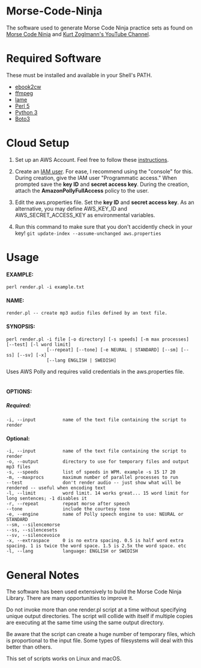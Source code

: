 # Morse-Code-Ninja
The software used to generate Morse Code Ninja practice sets as found on 
[Morse Code Ninja](https://morsecode.ninja/practice/index.html) and 
[Kurt Zoglmann's YouTube Channel](https://www.youtube.com/channel/UCXrTMfMEhkC9rVyQNU5aZlA).

# Required Software
These must be installed and available in your Shell's PATH.
* [ebook2cw](https://fkurz.net/ham/ebook2cw.html)
* [ffmpeg](https://ffmpeg.org)
* [lame](https://lame.sourceforge.io/)
* [Perl 5](https://www.perl.org)
* [Python 3](https://www.python.org)
* [Boto3](https://aws.amazon.com/sdk-for-python/)

# Cloud Setup
1. Set up an AWS Account. Feel free to follow these 
[instructions](https://aws.amazon.com/premiumsupport/knowledge-center/create-and-activate-aws-account/).

2. Create an [IAM user](https://docs.aws.amazon.com/IAM/latest/UserGuide/id_users_create.html). 
For ease, I recommend using the "console" for this. During creation, give 
the IAM user "Programmatic access." When prompted save the **key ID** and **secret access key**.
During the creation, attach the **AmazonPollyFullAccess** policy to the user.
   
3. Edit the aws.properties file. Set the **key ID** and **secret access key**. As an alternative, 
you may define AWS_KEY_ID and AWS_SECRET_ACCESS_KEY as environmental variables.

4. Run this command to make sure that you don't accidently check in your key! `git update-index --assume-unchanged aws.properties`


# Usage
#### EXAMPLE:
    perl render.pl -i example.txt
    
#### NAME:
    render.pl -- create mp3 audio files defined by an text file.

#### SYNOPSIS:
    perl render.pl -i file [-o directory] [-s speeds] [-m max processes] [--test] [-l word limit] 
                   [--repeat] [--tone] [-e NEURAL | STANDARD] [--sm] [--ss] [--sv] [-x] 
                   [--lang ENGLISH | SWEDISH]

Uses AWS Polly and requires valid credentials in the aws.properties file.<br/><br/>

#### OPTIONS:

##### Required:
    -i, --input          name of the text file containing the script to render

#### Optional:
    -i, --input          name of the text file containing the script to render
    -o, --output         directory to use for temporary files and output mp3 files
    -s, --speeds         list of speeds in WPM. example -s 15 17 20
    -m, --maxprocs       maximum number of parallel processes to run
    --test               don't render audio -- just show what will be rendered -- useful when encoding text
    -l, --limit          word limit. 14 works great... 15 word limit for long sentences; -1 disables it
    -r, --repeat         repeat morse after speech
    --tone               include the courtesy tone
    -e, --engine         name of Polly speech engine to use: NEURAL or STANDARD
    --sm, --silencemorse
    --ss, --silencesets
    --sv, --silencevoice
    -x, --extraspace     0 is no extra spacing. 0.5 is half word extra spacing. 1 is twice the word space. 1.5 is 2.5x the word space. etc
    -l, --lang           language: ENGLISH or SWEDISH


# General Notes
The software has been used extensively to build the Morse Code Ninja Library.
There are many opportunities to improve it.

Do not invoke more than one render.pl script at a time without specifying unique output directories. The script will collide with itself if
multiple copies are executing at the same time using the same output directory.

Be aware that the script can create a huge number of temporary files, which is proportional to the input file. Some types of filesystems will deal with this better than others.

This set of scripts works on Linux and macOS.
